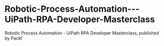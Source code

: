 # Robotic-Process-Automation---UiPath-RPA-Developer-Masterclass
Robotic Process Automation - UiPath RPA Developer Masterclass, published by Packt
